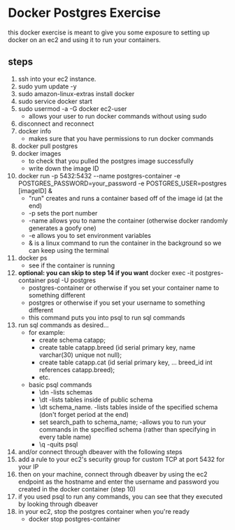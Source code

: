 # Docker Postgres Exercise
this docker exercise is meant to give you some exposure to setting up docker on an ec2 and using it to run your containers.
## steps
1. ssh into your ec2 instance.
2. sudo yum update -y
3. sudo amazon-linux-extras install docker
4. sudo service docker start
5. sudo usermod -a -G docker ec2-user
    - allows your user to run docker commands without using sudo
6. disconnect and reconnect
7. docker info
    - makes sure that you have permissions to run docker commands
8. docker pull postgres
9. docker images
    - to check that you pulled the postgres image successfully
    - write down the image ID
10. docker run -p 5432:5432 --name postgres-container -e POSTGRES_PASSWORD=your_password -e POSTGRES_USER=postgres [imageID] &
    - "run" creates and runs a container based off of the image id (at the end)
    - -p sets the port number
    - -name allows you to name the container (otherwise docker randomly generates a goofy one)
    - -e allows you to set environment variables
    - & is a linux command to run the container in the background so we can keep using the terminal
11. docker ps
    - see if the container is running
12. **optional: you can skip to step 14 if you want** docker exec -it postgres-container psql -U postgres
    - postgres-container or otherwise if you set your container name to something different
    - postgres or otherwise if you set your username to something different
    - this command puts you into psql to run sql commands
13. run sql commands as desired...
    - for example:
        - create schema catapp;
        - create table catapp.breed (id serial primary key, name varchar(30) unique not null);
        - create table catapp.cat (id serial primary key, ... breed_id int references catapp.breed);
        - etc.
    - basic psql commands
        - \dn -lists schemas
        - \dt -lists tables inside of public schema
        - \dt schema_name. -lists tables inside of the specified schema (don't forget period at the end)
        - set search_path to schema_name; -allows you to run your commands in the specified schema (rather than specifying in every table name)
        - \q -quits psql
14. and/or connect through dbeaver with the following steps
15. add a rule to your ec2's security group for custom TCP at port 5432 for your IP
16. then on your machine, connect through dbeaver by using the ec2 endpoint as the hostname and enter the username and password you created in the docker container (step 10)
17. if you used psql to run any commands, you can see that they executed by looking through dbeaver
18. in your ec2, stop the postgres container when you're ready
    - docker stop postgres-container